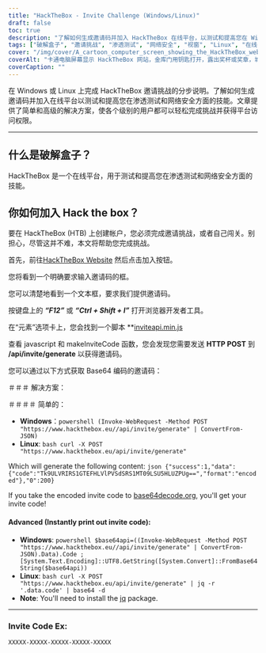 ```yaml
---
title: "HackTheBox - Invite Challenge (Windows/Linux)"
draft: false
toc: true
description: "了解如何生成邀请码并加入 HackTheBox 在线平台，以测试和提高您在 Windows 和 Linux 上的渗透测试和网络安全方面的技能。"
tags: ["破解盒子", "邀请挑战", "渗透测试", "网络安全", "视窗", "Linux", "在线平台", "HTTP POST", "邀请代码", "Base64编码", "电源外壳", "Linux 狂欢", "Base64解码", "邀请码生成", "编程", "Web开发", "技术", "信息安全", "资讯科技培训"]
cover: "/img/cover/A_cartoon_computer_screen_showing_the_HackTheBox_website.png"
coverAlt: "卡通电脑屏幕显示 HackTheBox 网站，金库门用钥匙打开，露出奖杯或奖章，城市景观背景采用 HackTheBox 徽标（蓝色和白色）的配色方案。"
coverCaption: ""
---
```

 在 Windows 或 Linux 上完成 HackTheBox 邀请挑战的分步说明。了解如何生成邀请码并加入在线平台以测试和提高您在渗透测试和网络安全方面的技能。文章提供了简单和高级的解决方案，使各个级别的用户都可以轻松完成挑战并获得平台访问权限。

______

## 什么是破解盒子？

HackTheBox 是一个在线平台，用于测试和提高您在渗透测试和网络安全方面的技能。

## 你如何加入 Hack the box？

要在 HackTheBox (HTB) 上创建帐户，您必须完成邀请挑战，或者自己闯关。别担心，尽管这并不难，本文将帮助您完成挑战。

首先，前往[HackTheBox Website](https://hackthebox.eu) 然后点击加入按钮。

您将看到一个明确要求输入邀请码的框。

您可以清楚地看到一个文本框，要求我们提供邀请码。

按键盘上的 ***“F12”*** 或 ***“Ctrl + Shift + I”*** 打开浏览器开发者工具。

在“元素”选项卡上，您会找到一个脚本 **[inviteapi.min.js](https://www.hackthebox.eu/js/inviteapi.min.js)

查看 javascript 和 makeInviteCode 函数，您会发现您需要发送 **HTTP POST** 到 **/api/invite/generate** 以获得邀请码。

您可以通过以下方式获取 Base64 编码的邀请码：

＃＃＃ 解决方案：

＃＃＃＃ 简单的：
- **Windows**：```powershell (Invoke-WebRequest -Method POST "https://www.hackthebox.eu//api/invite/generate" | ConvertFrom-JSON) ```
- **Linux**: ```bash curl -X POST "https://www.hackthebox.eu/api/invite/generate" ```

Which will generate the following content: ```json {"success":1,"data":{"code":"Tk9ULVRIRS1GTEFHLVlPVSdSRS1MT09LSU5HLUZPUg==","format":"encoded"},"0":200} ```

If you take the encoded invite code to [base64decode.org](https://www.base64decode.org/), you'll get your invite code!

#### Advanced (Instantly print out invite code):
 - **Windows**: ```powershell $base64api=((Invoke-WebRequest -Method POST "https://www.hackthebox.eu//api/invite/generate" | ConvertFrom-JSON).Data).Code ; [System.Text.Encoding]::UTF8.GetString([System.Convert]::FromBase64String($base64api)) ```
- **Linux**: ```bash curl -X POST "https://www.hackthebox.eu/api/invite/generate" | jq -r '.data.code' | base64 -d ```
 - **Note**: You'll need to install the [jq](https://stedolan.github.io/jq/download/) package.

______

### Invite Code Ex:
```XXXXX-XXXXX-XXXXX-XXXXX-XXXXX```


